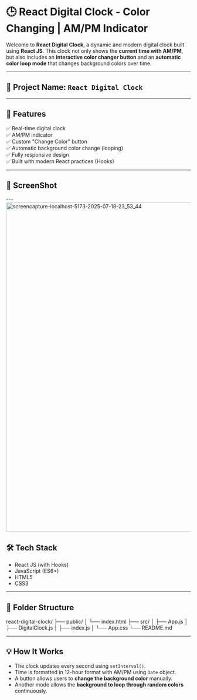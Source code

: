 # 🕒 React Digital Clock - Color Changing | AM/PM Indicator

Welcome to **React Digital Clock**, a dynamic and modern digital clock built using **React JS**. This clock not only shows the **current time with AM/PM**, but also includes an **interactive color changer button** and an **automatic color loop mode** that changes background colors over time.

---

## 🚀 Project Name: `React Digital Clock`

---

## 🌟 Features

✅ Real-time digital clock  
✅ AM/PM indicator  
✅ Custom "Change Color" button  
✅ Automatic background color change (looping)  
✅ Fully responsive design  
✅ Built with modern React practices (Hooks)

---

## 📸 ScreenShot



---<img width="1280" height="897" alt="screencapture-localhost-5173-2025-07-18-23_53_44" src="https://github.com/user-attachments/assets/0ad4f452-13a5-4cb1-b3b5-6f927aa72d13" />


## 🛠️ Tech Stack

- React JS (with Hooks)
- JavaScript (ES6+)
- HTML5
- CSS3

---

## 📁 Folder Structure

react-digital-clock/
├── public/
│ └── index.html
├── src/
│ ├── App.js
│ ├── DigitalClock.js
│ ├── index.js
│ └── App.css
└── README.md


---

## 💡 How It Works

- The clock updates every second using `setInterval()`.
- Time is formatted in 12-hour format with AM/PM using `Date` object.
- A button allows users to **change the background color** manually.
- Another mode allows the **background to loop through random colors** continuously.


